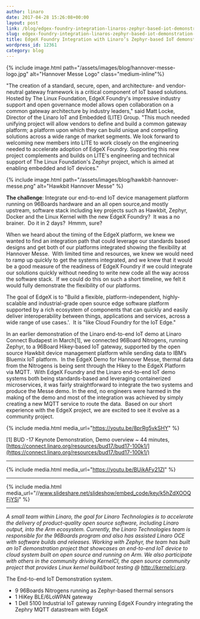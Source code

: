 ```yaml
---
author: linaro
date: 2017-04-28 15:26:08+00:00
layout: post
link: /blog/edgex-foundry-integration-linaros-zephyr-based-iot-demonstration-system/
slug: edgex-foundry-integration-linaros-zephyr-based-iot-demonstration-system
title: EdgeX Foundry Integration with Linaro’s Zephyr-based IoT demonstration system
wordpress_id: 12361
category: blog
---
```


{% include image.html path="/assets/images/blog/hannover-messe-logo.jpg" alt="Hannover Messe Logo" class="medium-inline"%}

"The creation of a standard, secure, open, and architecture- and vendor-neutral gateway framework is a critical component of IoT based solutions. Hosted by The Linux Foundation, EdgeX Foundry's impressive industry support and open governance model allows open collaboration on a common gateway architecture by industry leaders," said Matt Locke, Director of the Linaro IoT and Embedded (LITE) Group. "This much needed unifying project will allow vendors to define and build a common gateway platform; a platform upon which they can build unique and compelling solutions across a wide range of market segments. We look forward to welcoming new members into LITE to work closely on the engineering needed to accelerate adoption of EdgeX Foundry. Supporting this new project complements and builds on LITE's engineering and technical support of The Linux Foundation's Zephyr project, which is aimed at enabling embedded and IoT devices."

{% include image.html path="/assets/images/blog/hawkbit-hannover-messe.png" alt="Hawkbit Hannover Messe" %}

**The challenge**: Integrate our end-to-end IoT device management platform running on 96Boards hardware and an all open source,and mostly upstream, software stack including key projects such as Hawkbit, Zephyr, Docker and the Linux Kernel with the new EdgeX Foundry?  It was a no brainer.  Do it in 2 days?  Hmmm, sure?

When we heard about the timing of the EdgeX platform, we knew we wanted to find an integration path that could leverage our standards based designs and get both of our platforms integrated showing the flexibility at Hannover Messe.  With limited time and resources, we knew we would need to ramp up quickly to get the systems integrated, and we knew that it would be a good measure of the readiness of EdgeX Foundry if we could integrate our solutions quickly without needing to write new code all the way across the software stack.  If we could do this on such a short timeline, we felt it would fully demonstrate the flexibility of our platforms.

The goal of EdgeX is to "Build a flexible, platform-independent, highly-scalable and industrial-grade open source edge software platform supported by a rich ecosystem of components that can quickly and easily deliver interoperability between things, applications and services, across a wide range of use cases.'.  It is "like Cloud Foundry for the IoT Edge."

In an earlier demonstration of the Linaro end-to-end IoT demo at Linaro Connect Budapest in March[1], we connected 96Board Nitrogens, running Zephyr, to a 96Board Hikey-based IoT gateway, supported by the open source Hawkbit device management platform while sending data to IBM’s Bluemix IoT platform.  In the EdgeX Demo for Hannover Messe, thermal data from the Nitrogens is being sent through the Hikey to the EdgeX Platform via MQTT.  With EdgeX Foundry and the Linaro end-to-end IoT demo systems both being standards-based and leveraging containerized microservices, it was fairly straightforward to integrate the two systems and produce the Messe demo. In the end, no engineers were harmed in the making of the demo and most of the integration was achieved by simply creating a new MQTT service to route the data.  Based on our short experience with the EdgeX project, we are excited to see it evolve as a community project.

{% include media.html media_url="https://youtu.be/8prRg5vkSHY" %}

[1] BUD -17 Keynote Demonstration, Demo overview ~ 44 minutes, [https://connect.linaro.org/resources/bud17/bud17-100k1/](https://connect.linaro.org/resources/bud17/bud17-100k1/)

---

{% include media.html media_url="https://youtu.be/BUikAFy21ZI" %}

---

{% include media.html media_url="//www.slideshare.net/slideshow/embed_code/key/k5hZdXOOQFjYSi" %}

---

_A small team within Linaro, the goal for Linaro Technologies is to accelerate the delivery of product-quality open source software, including Linaro output, into the Arm ecosystem. Currently, the Linaro Technologies team is responsible for the 96Boards program and also has assisted Linaro OCE with software builds and releases. Working with Zephyr, the team has built an IoT demonstration project that showcases an end-to-end IoT device to cloud system built on open source and running on Arm. We also participate with others in the community driving KernelCI, the open source community project that provides Linux kernel build/boot testing @_ [_http://kernelci.org_](http://kernelci.org).

The End-to-end IoT Demonstration system.

- 9 96Boards Nitrogens running as Zephyr-based thermal sensors
- 1 HiKey BLE/6LoWPAN gateway
- 1 Dell 5100 Industrial IoT gateway running EdgeX Foundry integrating the Zephry MQTT datastream with EdgeX